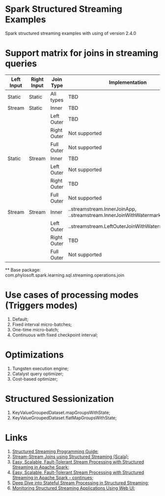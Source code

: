 # Spark Structured Streaming Examples
Spark structured streaming examples with using of version 2.4.0

# Support matrix for joins in streaming queries

| Left Input | Right Input  | Join Type   | Implementation |
| ---------- | ------------ | ----------- | -------------- |
| Static     | Static       | All types   | TBD |
| Stream     | Static       | Inner       | TBD |
|            |              | Left Outer  | TBD |
|            |              | Right Outer | Not supported |
|            |              | Full Outer  | Not supported |
| Static     | Stream       | Inner       | TBD |
|            |              | Left Outer  | Not supported |
|            |              | Right Outer | TBD |
|            |              | Full Outer  | Not supported |
| Stream     | Stream       | Inner       | ..streamstream.InnerJoinApp, ..streamstream.InnerJoinWithWatermarkingApp |
|            |              | Left Outer  | ..streamstream.LeftOuterJoinWithWatermarkingApp |
|            |              | Right Outer | TBD |
|            |              | Full Outer  | Not supported |
** Base package: com.phylosoft.spark.learning.sql.streaming.operations.join

# Use cases of processing modes (Triggers modes)
1) Default;
2) Fixed interval micro-batches;
3) One-time micro-batch;
2) Continuous with fixed checkpoint interval;

# Optimizations
1) Tungsten execution engine;
2) Catalyst query optimizer;
3) Cost-based optimizer;

# Structured Sessionization
1) KeyValueGroupedDataset.mapGroupsWithState;
2) KeyValueGroupedDataset.flatMapGroupsWithState;

# Links
1) [Structured Streaming Programming Guide](http://spark.apache.org/docs/latest/structured-streaming-programming-guide.html);
2) [Stream-Stream Joins using Structured Streaming (Scala)](https://docs.databricks.com/spark/latest/structured-streaming/examples.html#stream-stream-joins-scala);
3) [Easy, Scalable, Fault-Tolerant Stream Processing with Structured Streaming in Apache Spark](https://databricks.com/session/easy-scalable-fault-tolerant-stream-processing-with-structured-streaming-in-apache-spark);
4) [Easy, Scalable, Fault-Tolerant Stream Processing with Structured Streaming in Apache Spark - continues](https://databricks.com/session/easy-scalable-fault-tolerant-stream-processing-with-structured-streaming-in-apache-spark-continues);
5) [Deep Dive into Stateful Stream Processing in Structured Streaming](https://databricks.com/session/deep-dive-into-stateful-stream-processing-in-structured-streaming);
6) [Monitoring Structured Streaming Applications Using Web UI](https://databricks.com/session/monitoring-structured-streaming-applications-using-web-ui);
